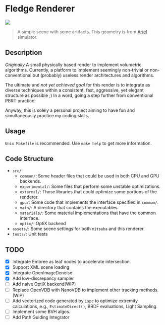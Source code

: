 # Fledge Renderer

![](https://file.yuyuko.cc/images/fledge_sample_0.jpg)

> A simple scene with some artifacts. This geometry is from [Ariel](https://github.com/betajippity/Ariel) simulator.

## Description

_Originally_ A small physically based render to implement volumetric algorithms.
Currently, a platform to implement seemingly non-trivial or non-conventional but (probably) useless render architectures and algorithms.

The ultimate and _not yet achieved goal_ for this render is to integrate as diverse techniques
within a consistent, fast, aggressive, yet elegant structure as possible ;)
In a word, going a step further from conventional PBRT practice!

Anyway, this is solely a personal project aiming to have fun and simultaneously practice my coding skills.

## Usage

`Unix Makefile` is recommended. Use `make help` to get more information.

## Code Structure

- `src/`:
  - `common/`: Some header files that could be used in both CPU and GPU backends.
  - `experimental/`: Some files that perform some unstable optimizations.
  - `external/`: Those libraries that could optimize some portions of the renderer.
  - `gpu/`: Some code that implements the interface specified in `common/`.
  - `main/`: A directory that contains the executables.
  - `materials/`: Some material implementations that have the common interface.
  - `optix/`: OptiX backend
- `assets/`: Some scene settings for both `mitsuba` and this renderer.
- `tests/`: Unit tests

## TODO

- [x] Integrate Embree as leaf nodes to accelerate intersection.
- [x] Support XML scene loading
- [x] Integrate OpenImageDenoise
- [x] Add low-discrepancy sampler
- [ ] Add naive OptiX backend(WIP)
- [ ] Replace OpenVDB with NanoVDB to implement other tracking methods.(WIP)
- [ ] Add vectorized code generated by `ispc` to optimize extremity calculations, e.g., `EstimateDirect()`, BRDF evaluations, Light Sampling.
- [ ] Implement some BVH algos.
- [ ] Add Path Guiding Integrator
